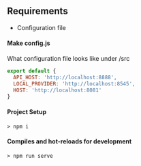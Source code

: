## Requirements

* Configuration file



#### Make config.js

What configuration file looks like under /src

``````javascript
export default {
  API_HOST: 'http://localhost:8888',
  LOCAL_PROVIDER: 'http://localhost:8545',
  HOST: 'http://localhost:8081'
}
``````



#### Project Setup

`````
> npm i
`````



#### Compiles and hot-reloads for development

``````
> npm run serve
``````

